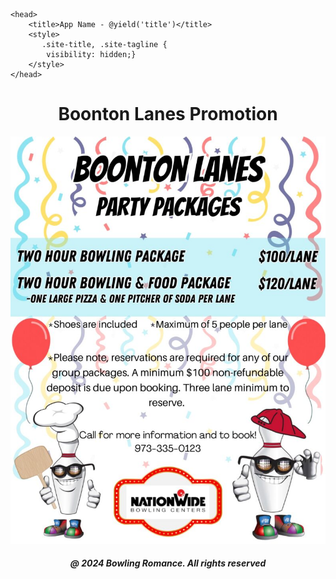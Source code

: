 <html>
    
    <head>
        <title>App Name - @yield('title')</title>
        <style>
           .site-title, .site-tagline {
            visibility: hidden;}
        </style>
    </head>
        
<body>   
<h1 style="text-align:center;">Boonton Lanes Promotion</h1>
<img
  class="fit-picture"
  src="boontonlanes.jpeg"
  alt="Boonton Lanes Promotion" />
  
<h5 style="text-align:center;"><i>@ 2024 Bowling Romance. All rights reserved</i></h5>   
</body>
</html>

